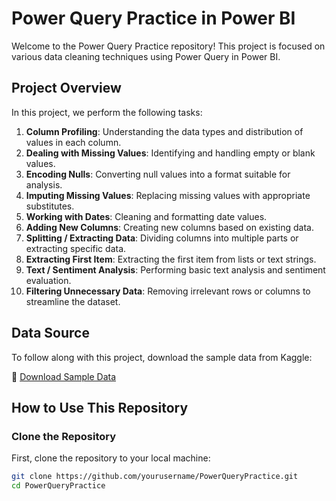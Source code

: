 # Power Query Practice in Power BI

Welcome to the Power Query Practice repository! This project is focused on various data cleaning techniques using Power Query in Power BI. 

## Project Overview

In this project, we perform the following tasks:

1. **Column Profiling**: Understanding the data types and distribution of values in each column.
2. **Dealing with Missing Values**: Identifying and handling empty or blank values.
3. **Encoding Nulls**: Converting null values into a format suitable for analysis.
4. **Imputing Missing Values**: Replacing missing values with appropriate substitutes.
5. **Working with Dates**: Cleaning and formatting date values.
6. **Adding New Columns**: Creating new columns based on existing data.
7. **Splitting / Extracting Data**: Dividing columns into multiple parts or extracting specific data.
8. **Extracting First Item**: Extracting the first item from lists or text strings.
9. **Text / Sentiment Analysis**: Performing basic text analysis and sentiment evaluation.
10. **Filtering Unnecessary Data**: Removing irrelevant rows or columns to streamline the dataset.

## Data Source

To follow along with this project, download the sample data from Kaggle:

📁 [Download Sample Data](https://www.kaggle.com/datasets/shiva...)

## How to Use This Repository

### Clone the Repository

First, clone the repository to your local machine:

```bash
git clone https://github.com/yourusername/PowerQueryPractice.git
cd PowerQueryPractice

